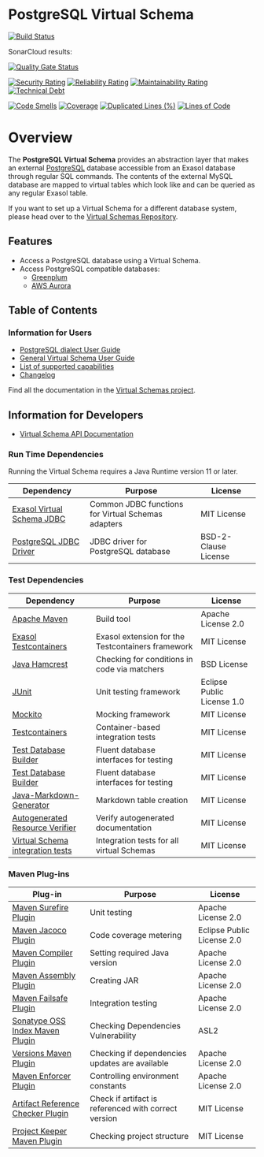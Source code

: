 # PostgreSQL Virtual Schema

[![Build Status](https://api.travis-ci.com/exasol/postgresql-virtual-schema.svg?branch=main)](https://travis-ci.com/exasol/postgresql-virtual-schema)

SonarCloud results:

[![Quality Gate Status](https://sonarcloud.io/api/project_badges/measure?project=com.exasol%3Apostgresql-virtual-schema&metric=alert_status)](https://sonarcloud.io/dashboard?id=com.exasol%3Apostgresql-virtual-schema)

[![Security Rating](https://sonarcloud.io/api/project_badges/measure?project=com.exasol%3Apostgresql-virtual-schema&metric=security_rating)](https://sonarcloud.io/dashboard?id=com.exasol%3Apostgresql-virtual-schema)
[![Reliability Rating](https://sonarcloud.io/api/project_badges/measure?project=com.exasol%3Apostgresql-virtual-schema&metric=reliability_rating)](https://sonarcloud.io/dashboard?id=com.exasol%3Apostgresql-virtual-schema)
[![Maintainability Rating](https://sonarcloud.io/api/project_badges/measure?project=com.exasol%3Apostgresql-virtual-schema&metric=sqale_rating)](https://sonarcloud.io/dashboard?id=com.exasol%3Apostgresql-virtual-schema)
[![Technical Debt](https://sonarcloud.io/api/project_badges/measure?project=com.exasol%3Apostgresql-virtual-schema&metric=sqale_index)](https://sonarcloud.io/dashboard?id=com.exasol%3Apostgresql-virtual-schema)

[![Code Smells](https://sonarcloud.io/api/project_badges/measure?project=com.exasol%3Apostgresql-virtual-schema&metric=code_smells)](https://sonarcloud.io/dashboard?id=com.exasol%3Apostgresql-virtual-schema)
[![Coverage](https://sonarcloud.io/api/project_badges/measure?project=com.exasol%3Apostgresql-virtual-schema&metric=coverage)](https://sonarcloud.io/dashboard?id=com.exasol%3Apostgresql-virtual-schema)
[![Duplicated Lines (%)](https://sonarcloud.io/api/project_badges/measure?project=com.exasol%3Apostgresql-virtual-schema&metric=duplicated_lines_density)](https://sonarcloud.io/dashboard?id=com.exasol%3Apostgresql-virtual-schema)
[![Lines of Code](https://sonarcloud.io/api/project_badges/measure?project=com.exasol%3Apostgresql-virtual-schema&metric=ncloc)](https://sonarcloud.io/dashboard?id=com.exasol%3Apostgresql-virtual-schema)

# Overview

The **PostgreSQL Virtual Schema** provides an abstraction layer that makes an external [PostgreSQL](https://www.postgresql.org/) database accessible from an Exasol database through regular SQL commands. The contents of the external MySQL database are mapped to virtual tables which look like and can be queried as any regular Exasol table.

If you want to set up a Virtual Schema for a different database system, please head over to the [Virtual Schemas Repository][virtual-schemas].

## Features

* Access a PostgreSQL database using a Virtual Schema.
* Access PostgreSQL compatible databases:
    * [Greenplum](https://greenplum.org/)
    * [AWS Aurora](https://aws.amazon.com/de/rds/aurora/)

## Table of Contents

### Information for Users

* [PostgreSQL dialect User Guide](doc/dialects/postgresql.md)
* [General Virtual Schema User Guide][user-guide]
* [List of supported capabilities](doc/generated/capabilities.md)
* [Changelog](doc/changes/changelog.md)

Find all the documentation in the [Virtual Schemas project][vs-doc].

## Information for Developers

* [Virtual Schema API Documentation][vs-api]

### Run Time Dependencies

Running the Virtual Schema requires a Java Runtime version 11 or later.

| Dependency                                                         | Purpose                                                | License                       |
|--------------------------------------------------------------------|--------------------------------------------------------|-------------------------------|
| [Exasol Virtual Schema JDBC][virtual-schema-common-jdbc]           | Common JDBC functions for Virtual Schemas adapters     | MIT License                   |
| [PostgreSQL JDBC Driver][postgresql-jdbc-driver]                   | JDBC driver for PostgreSQL database                    | BSD-2-Clause License          |

### Test Dependencies

| Dependency                                                         | Purpose                                                | License                       |
|--------------------------------------------------------------------|--------------------------------------------------------|-------------------------------|
| [Apache Maven](https://maven.apache.org/)                          | Build tool                                             | Apache License 2.0            |
| [Exasol Testcontainers][exasol-testcontainers]                     | Exasol extension for the Testcontainers framework      | MIT License                   |
| [Java Hamcrest](http://hamcrest.org/JavaHamcrest/)                 | Checking for conditions in code via matchers           | BSD License                   |
| [JUnit](https://junit.org/junit5)                                  | Unit testing framework                                 | Eclipse Public License 1.0    |
| [Mockito](http://site.mockito.org/)                                | Mocking framework                                      | MIT License                   |
| [Testcontainers](https://www.testcontainers.org/)                  | Container-based integration tests                      | MIT License                   |
| [Test Database Builder][test-db-builder]                           | Fluent database interfaces for testing                 | MIT License                   |
| [Test Database Builder][test-db-builder]                           | Fluent database interfaces for testing                 | MIT License                   |
| [Java-Markdown-Generator][Java-Markdown-Generator]                 | Markdown table creation                                | MIT License                   |
| [Autogenerated Resource Verifier][Autogenerated-Resource-Verifier] | Verify autogenerated documentation                     | MIT License                   |
| [Virtual Schema integration tests][vs-shared-integration-tests]    | Integration tests for all virtual Schemas              | MIT License                   |

### Maven Plug-ins

| Plug-in                                                            | Purpose                                                | License                       |
|--------------------------------------------------------------------|--------------------------------------------------------|-------------------------------|
| [Maven Surefire Plugin][maven-surefire-plugin]                     | Unit testing                                           | Apache License 2.0            |
| [Maven Jacoco Plugin][maven-jacoco-plugin]                         | Code coverage metering                                 | Eclipse Public License 2.0    |
| [Maven Compiler Plugin][maven-compiler-plugin]                     | Setting required Java version                          | Apache License 2.0            |
| [Maven Assembly Plugin][maven-assembly-plugin]                     | Creating JAR                                           | Apache License 2.0            |
| [Maven Failsafe Plugin][maven-failsafe-plugin]                     | Integration testing                                    | Apache License 2.0            |
| [Sonatype OSS Index Maven Plugin][sonatype-oss-index-maven-plugin] | Checking Dependencies Vulnerability                    | ASL2                          |
| [Versions Maven Plugin][versions-maven-plugin]                     | Checking if dependencies updates are available         | Apache License 2.0            |
| [Maven Enforcer Plugin][maven-enforcer-plugin]                     | Controlling environment constants                      | Apache License 2.0            |
| [Artifact Reference Checker Plugin][artifact-ref-checker-plugin]   | Check if artifact is referenced with correct version   | MIT License                   |
| [Project Keeper Maven Plugin][project-keeper-maven-plugin]         | Checking project structure                             | MIT License                   |

<!-- @formatter:off -->
[maven-surefire-plugin]: https://maven.apache.org/surefire/maven-surefire-plugin/
[maven-jacoco-plugin]: https://www.eclemma.org/jacoco/trunk/doc/maven.html
[maven-compiler-plugin]: https://maven.apache.org/plugins/maven-compiler-plugin/
[maven-assembly-plugin]: https://maven.apache.org/plugins/maven-assembly-plugin/
[maven-failsafe-plugin]: https://maven.apache.org/surefire/maven-failsafe-plugin/
[sonatype-oss-index-maven-plugin]: https://sonatype.github.io/ossindex-maven/maven-plugin/
[versions-maven-plugin]: https://www.mojohaus.org/versions-maven-plugin/
[maven-enforcer-plugin]: http://maven.apache.org/enforcer/maven-enforcer-plugin/
[artifact-ref-checker-plugin]: https://github.com/exasol/artifact-reference-checker-maven-plugin
[project-keeper-maven-plugin]: https://github.com/exasol/project-keeper-maven-plugin
[postgresql-jdbc-driver]: https://jdbc.postgresql.org/
[test-db-builder]: https://github.com/exasol/test-db-builder/
[virtual-schema-common-jdbc]: https://github.com/exasol/virtual-schema-common-jdbc
[exasol-testcontainers]: https://github.com/exasol/exasol-testcontainers
[user-guide]: https://docs.exasol.com/database_concepts/virtual_schemas.htm
[virtual-schemas]: https://github.com/exasol/virtual-schemas
[vs-api]: https://github.com/exasol/virtual-schema-common-java/blob/master/doc/development/api/virtual_schema_api.md
[vs-doc]: https://github.com/exasol/virtual-schemas/tree/master/doc
[Java-Markdown-Generator]: https://github.com/Steppschuh/Java-Markdown-Generator
[Autogenerated-Resource-Verifier]: https://github.com/exasol/autogenerated-resource-verifier-java
[vs-shared-integration-tests]: https://github.com/exasol/virtual-schema-shared-integration-tests/
<!-- @formatter:on -->